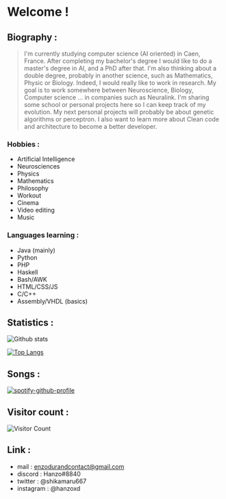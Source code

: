 # Welcome !

## Biography :

>I'm currently studying computer science (AI oriented) in Caen, France. After completing my bachelor's degree I would like to do a master's degree in AI, and a PhD after that. I'm also thinking about a double degree, probably in another science, such as Mathematics, Physic or Biology. Indeed, I would really like to work in research. My goal is to work somewhere between Neuroscience, Biology, Computer science ... in companies such as Neuralink. I'm sharing some school or personal projects here so I can keep track of my evolution. My next personal projects will probably be about genetic algorithms or perceptron. I also want to learn more about Clean code and architecture to become a better developer. 


### Hobbies :

- Artificial Intelligence
- Neurosciences
- Physics
- Mathematics
- Philosophy
- Workout
- Cinema
- Video editing
- Music

### Languages learning :

- Java (mainly)
- Python
- PHP
- Haskell
- Bash/AWK
- HTML/CSS/JS
- C/C++
- Assembly/VHDL (basics)

## Statistics :

![Github stats](https://github-readme-stats.vercel.app/api?username=hanzopgp&theme=highcontrast&show_icons=true&count_private=true&title_color=09ba00)

[![Top Langs](https://github-readme-stats.vercel.app/api/top-langs/?username=hanzopgp&layout=compact&langs_count=8&bg_color=000000&title_color=09ba00&text_color=ffffff&exclude_repo=Steganography&card_width=445)](https://github.com/anuraghazra/github-readme-stats)

## Songs : 

[![spotify-github-profile](https://spotify-github-profile.vercel.app/api/view?uid=4bfnbw32941fqfatn327dfeh5&cover_image=false&theme=default)](https://github.com/kittinan/spotify-github-profile)

## Visitor count : 

![Visitor Count](https://profile-counter.glitch.me/hanzopgp/count.svg)

## Link : 

- mail : enzodurandcontact@gmail.com
- discord : Hanzo#8840
- twitter : @shikamaru667
- instagram : @hanzoxd

